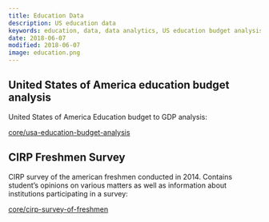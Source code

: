 ```yaml
---
title: Education Data
description: US education data
keywords: education, data, data analytics, US education budget analysis, CIRP freshmen survey
date: 2018-06-07
modified: 2018-06-07
image: education.png
---
```


## United States of America education budget analysis

United States of America Education budget to GDP analysis:

[core/usa-education-budget-analysis](https://datahub.io/core/usa-education-budget-analysis)

## CIRP Freshmen Survey

CIRP survey of the american freshmen conducted in 2014. Contains student’s opinions on various matters as well as information about institutions participating in a survey:

[core/cirp-survey-of-freshmen](https://datahub.io/core/cirp-survey-of-freshmen)
